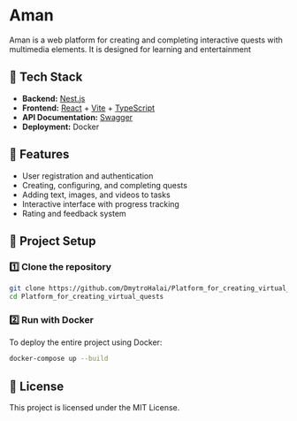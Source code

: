 # Aman

Aman is a web platform for creating and completing interactive quests with multimedia elements. It is designed for learning and entertainment

## 🚀 Tech Stack

- **Backend:** [Nest.js](https://nestjs.com/)  
- **Frontend:** [React](https://react.dev/) + [Vite](https://vite.dev/) + [TypeScript](https://www.typescriptlang.org/)  
- **API Documentation:** [Swagger](https://swagger.io/)  
- **Deployment:** Docker  

## 📌 Features

- User registration and authentication  
- Creating, configuring, and completing quests  
- Adding text, images, and videos to tasks  
- Interactive interface with progress tracking  
- Rating and feedback system  

## 🔧 Project Setup

### 1️⃣ Clone the repository

```sh
git clone https://github.com/DmytroHalai/Platform_for_creating_virtual_quests.git
cd Platform_for_creating_virtual_quests
```

### 2️⃣ Run with Docker

To deploy the entire project using Docker:

```sh
docker-compose up --build
```

### 

## 📜 License

This project is licensed under the MIT License.

